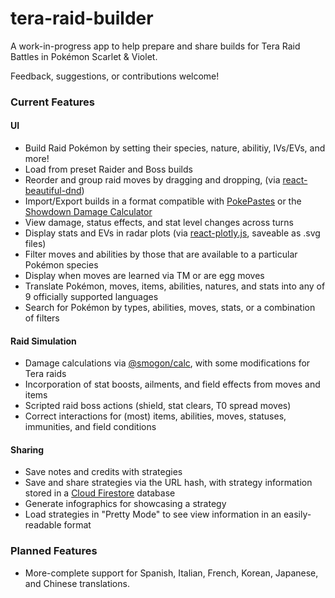 # tera-raid-builder
A work-in-progress app to help prepare and share builds for Tera Raid Battles in Pokémon Scarlet & Violet.

Feedback, suggestions, or contributions welcome!

### Current Features
#### UI
- Build Raid Pokémon by setting their species, nature, abilitiy, IVs/EVs, and more!
- Load from preset Raider and Boss builds
- Reorder and group raid moves by dragging and dropping, (via [react-beautiful-dnd](https://github.com/atlassian/react-beautiful-dnd))
- Import/Export builds in a format compatible with [PokePastes](pokepast.es) or the [Showdown Damage Calculator](https://calc.pokemonshowdown.com/)
- View damage, status effects, and stat level changes across turns
- Display stats and EVs in radar plots (via [react-plotly.js](https://github.com/plotly/react-plotly.js), saveable as .svg files)
- Filter moves and abilities by those that are available to a particular Pokémon species
- Display when moves are learned via TM or are egg moves
- Translate Pokémon, moves, items, abilities, natures, and stats into any of 9 officially supported languages
- Search for Pokémon by types, abilities, moves, stats, or a combination of filters
#### Raid Simulation
- Damage calculations via [@smogon/calc](https://github.com/smogon/damage-calc/tree/master/calc), with some modifications for Tera raids
- Incorporation of stat boosts, ailments, and field effects from moves and items
- Scripted raid boss actions (shield, stat clears, T0 spread moves)
- Correct interactions for (most) items, abilities, moves, statuses, immunities, and field conditions
#### Sharing
- Save notes and credits with strategies
- Save and share strategies via the URL hash, with strategy information stored in a [Cloud Firestore](https://firebase.google.com/docs/firestore/) database
- Generate infographics for showcasing a strategy
- Load strategies in "Pretty Mode" to see view information in an easily-readable format

### Planned Features
- More-complete support for Spanish, Italian, French, Korean, Japanese, and Chinese translations.
